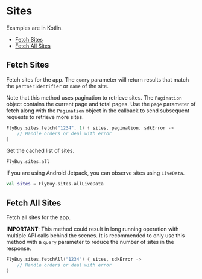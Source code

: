# Sites

Examples are in Kotlin.

- [Fetch Sites](#fetch-sites)
- [Fetch All Sites](#fetch-all-sites)

## <span id="fetch-sites">Fetch Sites</span>

Fetch sites for the app. The `query` parameter will return results that
match the `partnerIdentifier` or `name` of the site.

Note that this method uses pagination to retrieve sites. The 
`Pagination` object contains the current page and total pages. Use the 
`page` parameter of fetch along with the `Pagination` object in the 
callback to send subsequent requests to retrieve more sites.

```kotlin
FlyBuy.sites.fetch("1234", 1) { sites, pagination, sdkError ->
    // Handle orders or deal with error
}
```

Get the cached list of sites.

```
FlyBuy.sites.all
```

If you are using Android Jetpack, you can observe sites using `LiveData`.

```kotlin
val sites = FlyBuy.sites.allLiveData
```

## <span id="fetch-all-sites">Fetch All Sites</span>

Fetch all sites for the app.

**IMPORTANT**: This method could result in long running operation with 
multiple API calls behind the scenes. It is recommended to only use this 
method with a `query` parameter to reduce the number of sites in the 
response.

```kotlin
FlyBuy.sites.fetchAll("1234") { sites, sdkError ->
    // Handle orders or deal with error
}
```
